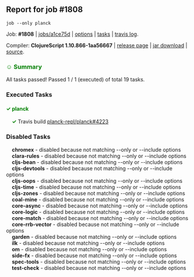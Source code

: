 ## Report for job #1808
```
job --only planck
```


Job: **#1808** | [jobs/a1ce75d](https://github.com/cljs-oss/canary/commit/a1ce75dc95269ee1b543609e2420289c04edcb44) | [options](options.edn) | [tasks](tasks.edn) | [travis log](https://travis-ci.com/cljs-oss/canary/builds/227376499).

Compiler: **ClojureScript 1.10.866-1aa56667** | [release page](https://github.com/cljs-oss/canary/releases/tag/r1.10.866-1aa56667) | [jar download](https://github.com/cljs-oss/canary/releases/download/r1.10.866-1aa56667/clojurescript-1.10.866-1aa56667.jar) | [source](https://github.com/clojure/clojurescript/commit/1aa56667620198eee5b42a36e36691d514d47c9b).

### <b style='color:green'>☺ Summary</b>

All tasks passed! Passed 1 / 1 (executed) of total 19 tasks.

### Executed Tasks

#### <b style='color:green'>&#x2713; planck</b>
&nbsp;&nbsp;&nbsp;&nbsp;<b style='color:green'>&#x2713;</b> Travis build [planck-repl/planck#4223](https://travis-ci.com/planck-repl/planck/builds/227376551)<br>

### Disabled Tasks

&nbsp;&nbsp;&nbsp;&nbsp;**chromex** - disabled because not matching --only or --include options<br>
&nbsp;&nbsp;&nbsp;&nbsp;**clara-rules** - disabled because not matching --only or --include options<br>
&nbsp;&nbsp;&nbsp;&nbsp;**cljs-bean** - disabled because not matching --only or --include options<br>
&nbsp;&nbsp;&nbsp;&nbsp;**cljs-devtools** - disabled because not matching --only or --include options<br>
&nbsp;&nbsp;&nbsp;&nbsp;**cljs-oops** - disabled because not matching --only or --include options<br>
&nbsp;&nbsp;&nbsp;&nbsp;**cljs-time** - disabled because not matching --only or --include options<br>
&nbsp;&nbsp;&nbsp;&nbsp;**cljs-zones** - disabled because not matching --only or --include options<br>
&nbsp;&nbsp;&nbsp;&nbsp;**coal-mine** - disabled because not matching --only or --include options<br>
&nbsp;&nbsp;&nbsp;&nbsp;**core-async** - disabled because not matching --only or --include options<br>
&nbsp;&nbsp;&nbsp;&nbsp;**core-logic** - disabled because not matching --only or --include options<br>
&nbsp;&nbsp;&nbsp;&nbsp;**core-match** - disabled because not matching --only or --include options<br>
&nbsp;&nbsp;&nbsp;&nbsp;**core-rrb-vector** - disabled because not matching --only or --include options<br>
&nbsp;&nbsp;&nbsp;&nbsp;**garden** - disabled because not matching --only or --include options<br>
&nbsp;&nbsp;&nbsp;&nbsp;**ilk** - disabled because not matching --only or --include options<br>
&nbsp;&nbsp;&nbsp;&nbsp;**om** - disabled because not matching --only or --include options<br>
&nbsp;&nbsp;&nbsp;&nbsp;**side-fx** - disabled because not matching --only or --include options<br>
&nbsp;&nbsp;&nbsp;&nbsp;**spec-tools** - disabled because not matching --only or --include options<br>
&nbsp;&nbsp;&nbsp;&nbsp;**test-check** - disabled because not matching --only or --include options<br>